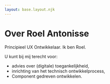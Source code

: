 ```yaml
---
layout: base.layout.njk
---
```


# Over Roel Antonisse

Principieel UX Ontwikkelaar. Ik ben Roel.

U kunt bij mij terecht voor:

- advies over (digitale) toegankelijkheid,
- inrichting van het technisch ontwikkelprocess,
- Component gedreven ontwikkelen.
